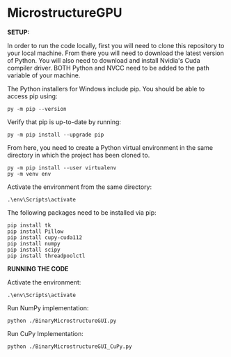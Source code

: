 # MicrostructureGPU

**SETUP:**

  In order to run the code locally, first you will need to clone this repository to your local machine. From there
  you will need to download the latest version of Python. You will also need to  download and install Nvidia's Cuda
  compiler driver. BOTH Python and NVCC need to be added to the path variable of your machine.
  
  The Python installers for Windows include pip. You should be able to access pip using:

    py -m pip --version

  Verify that pip is up-to-date by running:

    py -m pip install --upgrade pip
    
  From here, you need to create a Python virtual environment in the same directory in which the project has been cloned to.
  
    py -m pip install --user virtualenv
    py -m venv env
    
  Activate the environment from the same directory:
  
    .\env\Scripts\activate
    
  The following packages need to be installed via pip:
  
    pip install tk
    pip install Pillow
    pip install cupy-cuda112
    pip install numpy
    pip install scipy
    pip install threadpoolctl
    
    
**RUNNING THE CODE**

Activate the environment:

    .\env\Scripts\activate
    
Run NumPy implementation:

    python ./BinaryMicrostructureGUI.py
    
Run CuPy Implementation:

    python ./BinaryMicrostructureGUI_CuPy.py


